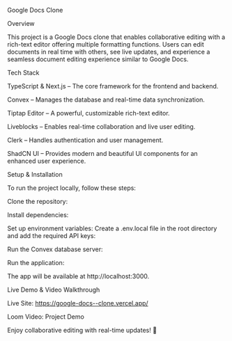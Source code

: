 Google Docs Clone

Overview

This project is a Google Docs clone that enables collaborative editing with a rich-text editor offering multiple formatting functions. Users can edit documents in real time with others, see live updates, and experience a seamless document editing experience similar to Google Docs.

Tech Stack

TypeScript & Next.js – The core framework for the frontend and backend.

Convex – Manages the database and real-time data synchronization.

Tiptap Editor – A powerful, customizable rich-text editor.

Liveblocks – Enables real-time collaboration and live user editing.

Clerk – Handles authentication and user management.

ShadCN UI – Provides modern and beautiful UI components for an enhanced user experience.

Setup & Installation

To run the project locally, follow these steps:

Clone the repository:

Install dependencies:

Set up environment variables:
Create a .env.local file in the root directory and add the required API keys:

Run the Convex database server:

Run the application:

The app will be available at http://localhost:3000.

Live Demo & Video Walkthrough

Live Site: https://google-docs--clone.vercel.app/

Loom Video: Project Demo

Enjoy collaborative editing with real-time updates! 🚀

